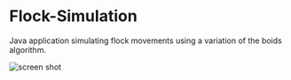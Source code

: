 Flock-Simulation
===
Java application simulating flock movements using a variation of the boids algorithm.

![screen shot](https://raw.github.com/jpittis/Flock-Simulation/tree/master/img/screen.png)
